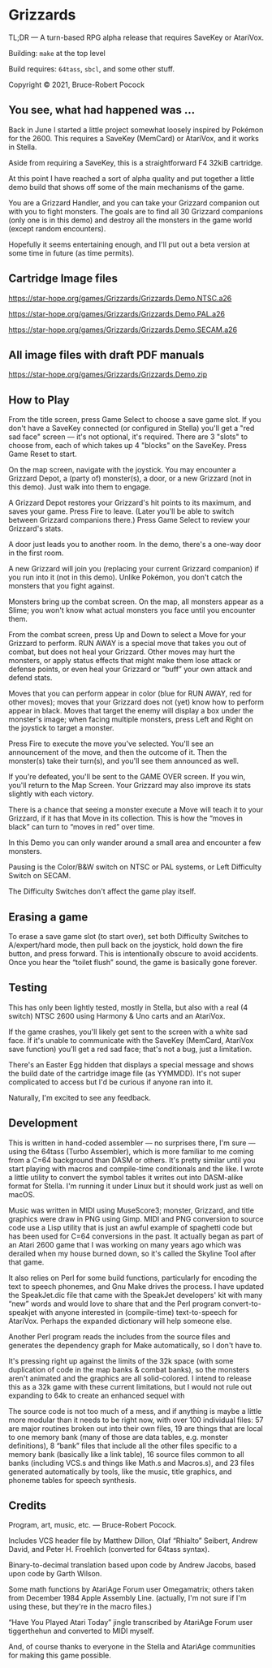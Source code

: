 Grizzards
=====================

TL;DR  —   A  turn-based  RPG   alpha  release  that   requires  SaveKey
or AtariVox.


Building: `make` at the top level

Build requires: `64tass`, `sbcl`, and some other stuff.

Copyright © 2021, Bruce-Robert Pocock






You see, what had happened was …
------------------

Back in  June I started  a little  project somewhat loosely  inspired by
Pokémon for the 2600. This requires a SaveKey (MemCard) or AtariVox, and
it works in Stella.

Aside  from requiring  a SaveKey,  this  is a  straightforward F4  32kiB
cartridge.

At this point  I have reached a  sort of alpha quality  and put together
a  little demo  build that  shows  off some  of the  main mechanisms  of
the game.

You are a Grizzard Handler, and you can take your Grizzard companion out
with  you to  fight monsters.  The  goals are  to find  all 30  Grizzard
companions (only  one is in this  demo) and destroy all  the monsters in
the game world (except random encounters).

Hopefully it seems entertaining enough, and  I'll put out a beta version
at some time in future (as time permits).


Cartridge Image files
---------------------

https://star-hope.org/games/Grizzards/Grizzards.Demo.NTSC.a26

https://star-hope.org/games/Grizzards/Grizzards.Demo.PAL.a26

https://star-hope.org/games/Grizzards/Grizzards.Demo.SECAM.a26

All image files with draft PDF manuals
-----------------------

https://star-hope.org/games/Grizzards/Grizzards.Demo.zip



How to Play
------------

From the  title screen, press  Game Select to  choose a save  game slot.
If you don't  have a SaveKey connected (or configured  in Stella) you'll
get  a  "red sad  face"  screen  —  it's  not optional,  it's  required.
There are 3 "slots" to choose from, each of which takes up 4 "blocks" on
the SaveKey. Press Game Reset to start.

On  the  map screen,  navigate  with  the  joystick. You  may  encounter
a Grizzard  Depot, a (party  of) monster(s), a  door, or a  new Grizzard
(not in this demo). Just walk into them to engage.

A Grizzard Depot restores your Grizzard's hit points to its maximum, and
saves your  game. Press Fire to  leave. (Later you'll be  able to switch
between Grizzard  companions there.)  Press Game  Select to  review your
Grizzard's stats.

A door just  leads you to another  room. In the demo,  there's a one-way
door in the first room.

A new Grizzard will join you (replacing your current Grizzard companion)
if you run into  it (not in this demo). Unlike  Pokémon, you don't catch
the monsters that you fight against.

Monsters bring up the combat screen.  On the map, all monsters appear as
a  Slime;  you won't  know  what  actual  monsters  you face  until  you
encounter them.

From the  combat screen,  press Up and  Down to select  a Move  for your
Grizzard to perform.  RUN AWAY is a  special move that takes  you out of
combat,  but does  not  heal your  Grizzard. Other  moves  may hurt  the
monsters, or  apply status effects that  might make them lose  attack or
defense points, or even heal your Grizzard or “buff” your own attack and
defend stats.

Moves that you can  perform appear in color (blue for  RUN AWAY, red for
other  moves); moves  that  your Grizzard  does not  (yet)  know how  to
perform appear in black. Moves that  target the enemy will display a box
under the monster's image; when facing multiple monsters, press Left and
Right on the joystick to target a monster.

Press  Fire  to  execute  the   move  you've  selected.  You'll  see  an
announcement  of  the  move,  and  then the  outcome  of  it.  Then  the
monster(s) take their turn(s), and you'll see them announced as well.

If you're defeated, you'll be sent to  the GAME OVER screen. If you win,
you'll return  to the  Map Screen.  Your Grizzard  may also  improve its
stats slightly with each victory.

There is a chance that seeing a  monster execute a Move will teach it to
your Grizzard, if  it has that Move  in its collection. This  is how the
“moves in black” can turn to “moves in red” over time.

In  this Demo  you can  only wander  around a  small area  and encounter
a few monsters.

Pausing  is  the Color/B&W  switch  on  NTSC  or  PAL systems,  or  Left
Difficulty Switch on SECAM.

The Difficulty Switches don't affect the game play itself.


Erasing a game
---------------

To erase a save game slot  (to start over), set both Difficulty Switches
to A/expert/hard  mode, then pull  back on  the joystick, hold  down the
fire  button,  and  press  forward. This  is  intentionally  obscure  to
avoid accidents.  Once you hear  the “toilet  flush” sound, the  game is
basically gone forever.


Testing
---------

This  has only  been lightly  tested, mostly  in Stella,  but also  with
a real (4 switch) NTSC 2600 using  Harmony & Uno carts and an AtariVox.

If the game crashes,  you'll likely get sent to the  screen with a white
sad  face. If  it's unable  to  communicate with  the SaveKey  (MemCard,
AtariVox save  function) you'll get  a red sad  face; that's not  a bug,
just a limitation.

There's an Easter  Egg hidden that displays a special  message and shows
the build date  of the cartridge image file (as  YYMMDD). It's not super
complicated to access but I'd be curious if anyone ran into it.

Naturally, I'm excited to see any feedback.



Development
-----------

This is written in hand-coded assembler — no surprises there, I'm sure —
using the 64tass (Turbo Assembler), which  is more familiar to me coming
from a  C=64 background than DASM  or others. It's pretty  similar until
you  start playing  with macros  and compile-time  conditionals and  the
like. I  wrote a little utility  to convert the symbol  tables it writes
out into DASM-alike format for Stella. I'm running it under Linux but it
should work just as well on macOS.

Music was written in MIDI using MuseScore3; monster, Grizzard, and title
graphics were draw in PNG using  Gimp. MIDI and PNG conversion to source
code use a Lisp utility that is  just an awful example of spaghetti code
but has been used for C=64 conversions in the past. It actually began as
part of an  Atari 2600 game that  I was working on many  years ago which
was derailed when my house burned  down, so it's called the Skyline Tool
after that game.

It  also relies  on  Perl  for some  build  functions, particularly  for
encoding the text  to speech phonemes, and Gnu Make  drives the process.
I  have  updated the  SpeakJet.dic  file  that  came with  the  SpeakJet
developers' kit with  many “new” words and would love  to share that and
the  Perl   program  convert-to-speakjet   with  anyone   interested  in
(compile-time)  text-to-speech   for  AtariVox.  Perhaps   the  expanded
dictionary will help someone else.

Another  Perl program  reads  the  includes from  the  source files  and
generates  the  dependency graph  for  Make  automatically, so  I  don't
have to.

It's pressing  right up against the  limits of the 32k  space (with some
duplication of  code in the map  banks & combat banks),  so the monsters
aren't  animated and  the graphics  are all  solid-colored. I  intend to
release this as  a 32k game with these current  limitations, but I would
not rule out expanding to 64k to create an enhanced sequel with 

The source  code is not  too much  of a mess,  and if anything  is maybe
a little  more modular  than it  needs to  be right  now, with  over 100
individual files: 57 are major routines broken out into their own files,
19 are things that are local to  one memory bank (many of those are data
tables, e.g. monster  definitions), 8 “bank” files that  include all the
other files specific to a memory  bank (basically like a link table), 16
source files common to all banks (including VCS.s and things like Math.s
and Macros.s), and  23 files generated automatically by  tools, like the
music, title graphics, and phoneme tables for speech synthesis.



Credits
---------

Program, art, music, etc. — Bruce-Robert Pocock.



Includes  VCS header  file by  Matthew Dillon,  Olaf “Rhialto”  Seibert,
Andrew David, and Peter H. Froehlich (converted for 64tass syntax).
 
Binary-to-decimal translation  based upon  code by Andrew  Jacobs, based
upon code by Garth Wilson.

Some math  functions by  AtariAge Forum  user Omegamatrix;  others taken
from December 1984  Apple Assembly Line. (actually, I'm not  sure if I'm
using these, but they're in the macro files.)

“Have You Played Atari Today”  jingle transcribed by AtariAge Forum user
tiggerthehun and converted to MIDI myself.

And, of course thanks to everyone in the Stella and AtariAge communities
for making this game possible.
